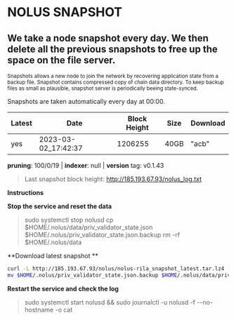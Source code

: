 # NOLUS SNAPSHOT

## We take a node snapshot every day. We then delete all the previous snapshots to free up the space on the file server.

<sub>
Snapshots allows a new node to join the network by recovering application state from a backup file. Snapshot contains compressed copy of chain data directory. To keep backup files as small as plausible, snapshot server is periodically beeing state-synced.
</sub>

Snapshots are taken automatically every day at 00:00.

| Latest | Date | Block Height | Size | Download
| ------ | ------ | ------ | ------ | ------ |
| yes | 2023-03-02_17:42:37 | 1206255 | 40GB | "acb"

**pruning**: 100/0/19 | **indexer**: null | **version** tag: v0.1.43

> Last snapshot block height: http://185.193.67.93/nolus_log.txt

**Instructions**

**Stop the service and reset the data**

> sudo systemctl stop nolusd
> cp $HOME/.nolus/data/priv_validator_state.json $HOME/.nolus/priv_validator_state.json.backup
> rm -rf $HOME/.nolus/data

**Download latest snapshot **

```sh
curl -L http://185.193.67.93/nolus/nolus-rila_snapshot_latest.tar.lz4 | tar -Ilz4 -xf - -C $HOME/.nolus
mv $HOME/.nolus/priv_validator_state.json.backup $HOME/.nolus/data/priv_validator_state.json
```
**Restart the service and check the log**

> sudo systemctl start nolusd && sudo journalctl -u nolusd -f --no-hostname -o cat
